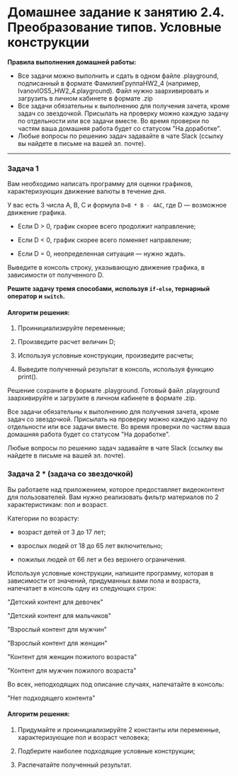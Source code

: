 # Домашнее задание к занятию 2.4. Преобразование типов. Условные конструкции

**Правила выполнения домашней работы:** 
* Все задачи можно выполнить и сдать в одном файле .playground, подписанный в формате ФамилияГруппаHW2_4 (например, IvanovIOS5_HW2_4.playground). Файл нужно заархивировать и загрузить в личном кабинете в формате .zip
* Все задачи обязательны к выполнению для получения зачета, кроме задач со звездочкой. Присылать на проверку можно каждую задачу по отдельности или все задачи вместе. Во время проверки по частям ваша домашняя работа будет со статусом "На доработке".
* Любые вопросы по решению задач задавайте в чате Slack (ссылку вы найдете в письме на вашей эл. почте).

---
### Задача 1

Вам необходимо написать программу для оценки графиков, характеризующих движение валюты в течение дня. 

У вас есть 3 числа A, B, C и формула `D=B * B - 4AC`, где D — возможное движение графика. 

* Если D > 0, график скорее всего продолжит направление;

* Если D < 0, график скорее всего поменяет направление;

* Если D = 0, неопределенная ситуация — нужно ждать.

Выведите в консоль строку, указывающую движение графика, в зависимости от полученного D.

**Решите задачу тремя способами, используя `if-else`, тернарный оператор и `switch`.**

#### Алгоритм решения:

1) Проинициализируйте переменные;

2) Произведите расчет величин D;

3) Используя условные конструкции, произведите расчеты;

4) Выведите полученный результат в консоль, используя функцию print().

Решение сохраните в формате .playground. Готовый файл .playground заархивируйте и загрузите в личном кабинете в формате .zip.

Все задачи обязательны к выполнению для получения зачета, кроме задач со звездочкой. Присылать на проверку можно каждую задачу по отдельности или все задачи вместе. Во время проверки по частям ваша домашняя работа будет со статусом "На доработке".

Любые вопросы по решению задач задавайте в чате Slack (ссылку вы найдете в письме на вашей эл. почте).


### Задача 2 * (задача со звездочкой)

Вы работаете над приложением, которое предоставляет видеоконтент для пользователей.
Вам нужно реализовать фильтр материалов по 2 характеристикам: пол и возраст.

Категории по возрасту: 

* возраст детей от 3 до 17 лет; 

* взрослых людей от 18 до 65 лет включительно; 

* пожилых людей от 66 лет и без верхнего ограничения.

Используя условные конструкции, напишите программу, которая в зависимости от значений, придуманных вами пола и возраста, напечатает в консоль одну из следующих строк:

"Детский контент для девочек"

"Детский контент для мальчиков"

"Взрослый контент для мужчин"

"Взрослый контент для женщин"

"Контент для женщин пожилого возраста"

"Контент для мужчин пожилого возраста"

Во всех, неподходящих под описание случаях, напечатайте в консоль:

"Нет подходящего контента"

#### Алгоритм решения:

1) Придумайте и проинициализируйте 2 константы или переменные, характеризующие пол и возраст человека;

2) Подберите наиболее подходящие условные конструкции; 

3) Распечатайте полученный результат.
